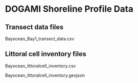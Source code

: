 # DOGAMI Shoreline Profile Data


## Transect data files

Bayocean_Bay1_transect_data.csv


## Littoral cell inventory files

Bayocean_littoralcell_inventory.csv

Bayocean_littoralcell_inventory.geojson
